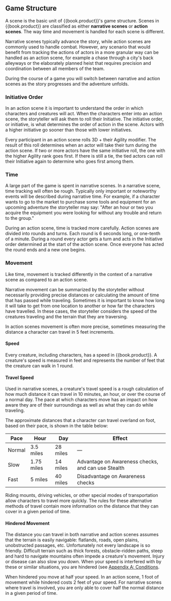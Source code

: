## Game Structure
A scene is the basic unit of {{book.product}}'s game structure. Scenes in
{{book.product}} are classified as either **narrative scenes** or **action
scenes**. The way time and movement is handled for each scene is different.

Narrative scenes typically advance the story, while action scenes are commonly
used to handle combat. However, any scenario that would benefit from tracking
the actions of actors in a more granular way can be handled as an action scene,
for example a chase through a city's back alleyways or the elaborately planned
heist that requires precision and coordination between all members of the team.

During the course of a game you will switch between narrative and action scenes
as the story progresses and the adventure unfolds.

### Initiative Order
In an action scene it is important to understand the order in which characters
and creatures will act. When the characters enter into an action scene, the
storyteller will ask them to roll their Initiative. The initiative order, or
initiative, is what determines the order of action in the scene. Actors with a
higher initiative go sooner than those with lower initiatives.

Every participant in an action scene rolls 3D + their Agility modifier. The
result of this roll determines when an actor will take their turn during the
action scene. If two or more actors have the same initiative roll, the one with
the higher Agility rank goes first. If there is still a tie, the tied actors can
roll their Initiative again to determine who goes first among them.

### Time
A large part of the game is spent in narrative scenes. In a narrative scene,
time tracking will often be rough. Typically only important or noteworthy events
will be described during narrative time. For example, if a character wants to go
to the market to purchase some tools and equipment for an upcoming adventure the
storyteller may say: "After an hour or two you acquire the equipment you were
looking for without any trouble and return to the group."

During an action scene, time is tracked more carefully. Action scenes are
divided into rounds and turns. Each round is 6 seconds long, or one-tenth of a
minute. During a round every actor gets a turn and acts in the Initiative order
determined at the start of the action scene. Once everyone has acted the round
ends and a new one begins.

### Movement
Like time, movement is tracked differently in the context of a narrative scene
as compared to an action scene.

Narrative movement can be summarized by the storyteller without necessarily
providing precise distances or calculating the amount of time that has passed
while traveling. Sometimes it is important to know how long it will take to get
from one location to another or how far the characters have travelled. In these
cases, the storyteller considers the speed of the creatures traveling and the
terrain that they are traversing.

In action scenes movement is often more precise, sometimes measuring the
distance a character can travel in 5 feet increments.

#### Speed
Every creature, including characters, has a speed in {{book.product}}. A
creature's speed is measured in feet and represents the number of feet that the
creature can walk in 1 round.

#### Travel Speed
Used in narrative scenes, a creature's travel speed is a rough calculation of
how much distance it can travel in 10 minutes, an hour, or over the course of a
normal day. The pace at which characters move has an impact on how aware they
are of their surroundings as well as what they can do while traveling.

The approximate distances that a character can travel overland on foot, based on
their pace, is shown in the table below:

| Pace   | Hour       | Day      | Effect                                             |
|--------|------------|----------|----------------------------------------------------|
| Normal | 3.5 miles  | 28 miles | &mdash;                                            |
| Slow   | 1.75 miles | 14 miles | Advantage on Awareness checks, and can use Stealth |
| Fast   | 5 miles    | 40 miles | Disadvantage on Awareness checks                   |

Riding mounts, driving vehicles, or other special modes of transportation allow
characters to travel more quickly. The rules for these alternative methods of
travel contain more information on the distance that they can cover in a given
period of time.

#### Hindered Movement
The distance you can travel in both narrative and action scenes assumes that the
terrain is easily navigable: flatlands, roads, open plains, unobstructed
passages, etc. Unfortunately not every landscape is so friendly. Difficult
terrain such as thick forests, obstacle-ridden paths, steep and hard to navigate
mountains often impede a creature's movement. Injury or disease can also slow
you down. When your speed is interfered with by these or similar situations, you
are hindered (see [Appendix A: Conditions](../appendices/A-Conditions.md).

When hindered you move at half your speed. In an action scene, 1 foot of
movement while hindered costs 2 feet of your speed. For narrative scenes where
travel is involved, you are only able to cover half the normal distance in a
given period of time.
